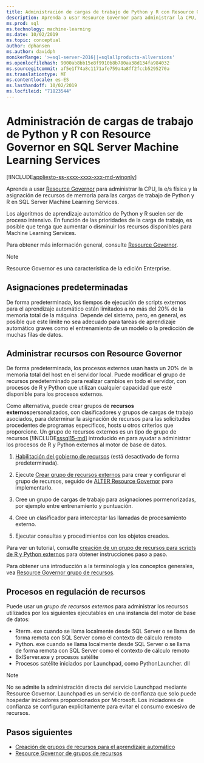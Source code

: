 ```yaml
---
title: Administración de cargas de trabajo de Python y R con Resource Governor
description: Aprenda a usar Resource Governor para administrar la CPU, la e/s física y la asignación de recursos de memoria para las cargas de trabajo de Python y R en SQL Server Machine Learning Services.
ms.prod: sql
ms.technology: machine-learning
ms.date: 10/02/2019
ms.topic: conceptual
author: dphansen
ms.author: davidph
monikerRange: '>=sql-server-2016||=sqlallproducts-allversions'
ms.openlocfilehash: 9000ab8bb15e8f9910b8b780aa38d134fa984032
ms.sourcegitcommit: af5e1f74a8c1171afe759a4a8ff2fccb5295270a
ms.translationtype: MT
ms.contentlocale: es-ES
ms.lasthandoff: 10/02/2019
ms.locfileid: "71823544"
---
```

# <a name="manage-python-and-r-workloads-with-resource-governor-in-sql-server-machine-learning-services"></a>Administración de cargas de trabajo de Python y R con Resource Governor en SQL Server Machine Learning Services
[!INCLUDE[appliesto-ss-xxxx-xxxx-xxx-md-winonly](../../includes/appliesto-ss-xxxx-xxxx-xxx-md-winonly.md)]

Aprenda a usar [Resource Governor](../../relational-databases/resource-governor/resource-governor.md) para administrar la CPU, la e/s física y la asignación de recursos de memoria para las cargas de trabajo de Python y R en SQL Server Machine Learning Services.

Los algoritmos de aprendizaje automático de Python y R suelen ser de proceso intensivo. En función de las prioridades de la carga de trabajo, es posible que tenga que aumentar o disminuir los recursos disponibles para Machine Learning Services.

Para obtener más información general, consulte [Resource Governor](../../relational-databases/resource-governor/resource-governor.md).

> [!NOTE] 
> Resource Governor es una característica de la edición Enterprise.

## <a name="default-allocations"></a>Asignaciones predeterminadas

De forma predeterminada, los tiempos de ejecución de scripts externos para el aprendizaje automático están limitados a no más del 20% de la memoria total de la máquina. Depende del sistema, pero, en general, es posible que este límite no sea adecuado para tareas de aprendizaje automático graves como el entrenamiento de un modelo o la predicción de muchas filas de datos. 

## <a name="manage-resources-with-resource-governor"></a>Administrar recursos con Resource Governor
 
De forma predeterminada, los procesos externos usan hasta un 20% de la memoria total del host en el servidor local. Puede modificar el grupo de recursos predeterminado para realizar cambios en todo el servidor, con procesos de R y Python que utilizan cualquier capacidad que esté disponible para los procesos externos.

Como alternativa, puede crear grupos de **recursos externos**personalizados, con clasificadores y grupos de cargas de trabajo asociados, para determinar la asignación de recursos para las solicitudes procedentes de programas específicos, hosts u otros criterios que proporcione. Un grupo de recursos externos es un tipo de grupo de recursos [!INCLUDE[sssql15-md](../../includes/sssql15-md.md)] introducido en para ayudar a administrar los procesos de R y Python externos al motor de base de datos.

1. [Habilitación del gobierno de recursos](https://docs.microsoft.com/sql/relational-databases/resource-governor/enable-resource-governor) (está desactivado de forma predeterminada).

2. Ejecute [Crear grupo de recursos externos](https://docs.microsoft.com/sql/t-sql/statements/create-external-resource-pool-transact-sql) para crear y configurar el grupo de recursos, seguido de [ALTER Resource Governor](https://docs.microsoft.com/sql/t-sql/statements/alter-resource-governor-transact-sql) para implementarlo.

3. Cree un grupo de cargas de trabajo para asignaciones pormenorizadas, por ejemplo entre entrenamiento y puntuación.

4. Cree un clasificador para interceptar las llamadas de procesamiento externo.

5. Ejecutar consultas y procedimientos con los objetos creados.

Para ver un tutorial, consulte [creación de un grupo de recursos para scripts de R y Python externos](../../advanced-analytics/r/how-to-create-a-resource-pool-for-r.md) para obtener instrucciones paso a paso.

Para obtener una introducción a la terminología y los conceptos generales, vea [Resource Governor grupo de recursos](../../relational-databases/resource-governor/resource-governor-resource-pool.md).

## <a name="processes-under-resource-governance"></a>Procesos en regulación de recursos
  
 Puede usar un *grupo de recursos externos* para administrar los recursos utilizados por los siguientes ejecutables en una instancia del motor de base de datos:

+ Rterm. exe cuando se llama localmente desde SQL Server o se llama de forma remota con SQL Server como el contexto de cálculo remoto
+ Python. exe cuando se llama localmente desde SQL Server o se llama de forma remota con SQL Server como el contexto de cálculo remoto
+ BxlServer.exe y procesos satélite
+ Procesos satélite iniciados por Launchpad, como PythonLauncher. dll
  
> [!NOTE]
> No se admite la administración directa del servicio Launchpad mediante Resource Governor. Launchpad es un servicio de confianza que solo puede hospedar iniciadores proporcionados por Microsoft. Los iniciadores de confianza se configuran explícitamente para evitar el consumo excesivo de recursos.
  
## <a name="next-steps"></a>Pasos siguientes

+ [Creación de grupos de recursos para el aprendizaje automático](create-external-resource-pool.md)
+ [Resource Governor de grupos de recursos](../../relational-databases/resource-governor/resource-governor-resource-pool.md)
